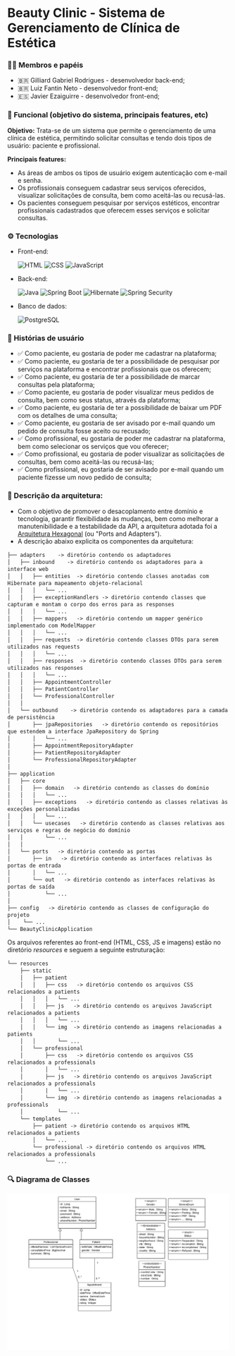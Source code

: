 # Beauty Clinic - Sistema de Gerenciamento de Clínica de Estética

### 👨‍💻 Membros e papéis

- 🇧🇷 Gilliard Gabriel Rodrigues - desenvolvedor back-end;
- 🇧🇷 Luiz Fantin Neto - desenvolvedor front-end;
- 🇪🇸 Javier Ezaiguirre - desenvolvedor front-end;

### 📌 Funcional (objetivo do sistema, principais features, etc)

**Objetivo:**
Trata-se de um sistema que permite o gerenciamento de uma clínica de estética, permitindo solicitar consultas e tendo dois tipos de usuário: paciente e profissional.

**Principais features:**

- As áreas de ambos os tipos de usuário exigem autenticação com e-mail e senha.
- Os profissionais conseguem cadastrar seus serviços oferecidos, visualizar solicitações de consulta, bem como aceitá-las ou recusá-las.
- Os pacientes conseguem pesquisar por serviços estéticos, encontrar profissionais cadastrados que oferecem esses serviços e solicitar consultas.

### ⚙️ Tecnologias

- Front-end:

  ![HTML](https://img.shields.io/badge/HTML-E34F26?style=for-the-badge&logo=html5&logoColor=white)
  ![CSS](https://img.shields.io/badge/CSS-239120?&style=for-the-badge&logo=css3&logoColor=white)
  ![JavaScript](https://img.shields.io/badge/JavaScript-F7DF1E?style=for-the-badge&logo=javascript&logoColor=black)
  
- Back-end:

  ![Java](https://img.shields.io/badge/Java-ED8B00?style=for-the-badge&logo=openjdk&logoColor=white)
  ![Spring Boot](https://img.shields.io/badge/Spring-6DB33F?style=for-the-badge&logo=spring&logoColor=white)
  ![Hibernate](https://img.shields.io/badge/Hibernate-59666C?style=for-the-badge&logo=Hibernate&logoColor=white)
  ![Spring Security](https://img.shields.io/badge/Spring_Security-6DB33F?style=for-the-badge&logo=Spring-Security&logoColor=white)
  
- Banco de dados:

  ![PostgreSQL](https://img.shields.io/badge/PostgreSQL-316192?style=for-the-badge&logo=postgresql&logoColor=white)

### 📜 Histórias de usuário

- ✅ Como paciente, eu gostaria de poder me cadastrar na plataforma;
- ✅ Como paciente, eu gostaria de ter a possibilidade de pesquisar por serviços na plataforma e encontrar profissionais que os oferecem;
- ✅ Como paciente, eu gostaria de ter a possibilidade de marcar consultas pela plataforma;
- ✅ Como paciente, eu gostaria de poder visualizar meus pedidos de consulta, bem como seus status, através da plataforma;
- ✅ Como paciente, eu gostaria de ter a possibilidade de baixar um PDF com os detalhes de uma consulta;
- ✅ Como paciente, eu gostaria de ser avisado por e-mail quando um pedido de consulta fosse aceito ou recusado;
- ✅ Como profissional, eu gostaria de poder me cadastrar na plataforma, bem como selecionar os serviços que vou oferecer;
- ✅ Como profissional, eu gostaria de poder visualizar as solicitações de consultas, bem como aceitá-las ou recusá-las;
- ✅ Como profissional, eu gostaria de ser avisado por e-mail quando um paciente fizesse um novo pedido de consulta;

### 📁 Descrição da arquitetura:

- Com o objetivo de promover o desacoplamento entre domínio e tecnologia, garantir flexibilidade às mudanças, bem como melhorar a manutenibilidade e a testabilidade da API, a arquitetura adotada foi a [Arquitetura Hexagonal](https://engsoftmoderna.info/artigos/arquitetura-hexagonal.html) (ou "Ports and Adapters").
- A descrição abaixo explicita os componentes da arquitetura:

```
├── adapters    -> diretório contendo os adaptadores
│   ├── inbound    -> diretório contendo os adaptadores para a interface web
│   │   ├── entities  -> diretório contendo classes anotadas com Hibernate para mapeamento objeto-relacional
│   │   │   └── ...
│   │   ├── exceptionHandlers -> diretório contendo classes que capturam e montam o corpo dos erros para as responses
│   │   │   └── ...
│   │   ├── mappers   -> diretório contendo um mapper genérico implementado com ModelMapper
│   │   │   └── ...
│   │   ├── requests  -> diretório contendo classes DTOs para serem utilizados nas requests
│   │   │   └── ...
│   │   ├── responses  -> diretório contendo classes DTOs para serem utilizados nas responses
│   │   │   └── ...
│   │   ├── AppointmentController
│   │   ├── PatientController
│   │   └── ProfessionalController
│   │
│   └── outbound    -> diretório contendo os adaptadores para a camada de persistência
│       ├── jpaRepositories   -> diretório contendo os repositórios que estendem a interface JpaRepository do Spring
│       │   └── ...
│       ├── AppointmentRepositoryAdapter
│       ├── PatientRepositoryAdapter
│       └── ProfessionalRepositoryAdapter
│
├── application
│   ├── core
│   │   ├── domain   -> diretório contendo as classes do domínio
│   │   │   └── ...
│   │   ├── exceptions   -> diretório contendo as classes relativas às exceções personalizadas
│   │   │   └── ...
│   │   └── usecases   -> diretório contendo as classes relativas aos serviços e regras de negócio do domínio
│   │       └── ...
│   │
│   └── ports   -> diretório contendo as portas
│       ├── in   -> diretório contendo as interfaces relativas às portas de entrada
│       │   └── ...
│       └── out   -> diretório contendo as interfaces relativas às portas de saída
│           └── ...
│
├── config   -> diretório contendo as classes de configuração do projeto
│    └── ...
└── BeautyClinicApplication
```

Os arquivos referentes ao front-end (HTML, CSS, JS e imagens) estão no diretório _resources_ e seguem a seguinte estruturação:
```
└── resources
    ├── static
    │   ├── patient
    │   │   ├── css   -> diretório contendo os arquivos CSS relacionados a patients
    │   │   │   └── ...
    │   │   ├── js   -> diretório contendo os arquivos JavaScript relacionados a patients
    │   │   │   └── ...
    │   │   └── img  -> diretório contendo as imagens relacionadas a patients
    │   │       └── ...
    │   └── professional
    │       ├── css   -> diretório contendo os arquivos CSS relacionados a professionals
    │       │   └── ...
    │       ├── js   -> diretório contendo os arquivos JavaScript relacionados a professionals
    │       |   └── ...
    │       └── img  -> diretório contendo as imagens relacionadas a professionals
    │           └── ...
    └── templates
        ├── patient -> diretório contendo os arquivos HTML relacionados a patients
        │   └── ...
        └── professional -> diretório contendo os arquivos HTML relacionados a professionals
            └── ...
```

### 🔍 Diagrama de Classes

![Diagrama de Classes](diagrama_de_classes.png)

